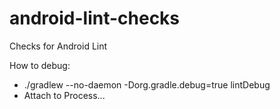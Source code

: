 # android-lint-checks
Checks for Android Lint

How to debug:
- ./gradlew --no-daemon -Dorg.gradle.debug=true lintDebug
- Attach to Process...